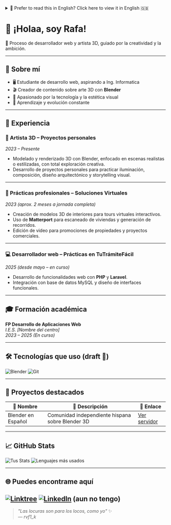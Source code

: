 <details>
  <summary>📖 Prefer to read this in English? Click here to view it in English 🇬🇧</summary>
  
# 👋 Hi there, I'm Rafa!

🎨 Web developer in training and 3D artist, driven by creativity and ambition.

---

## 🚀 About Me

- 🖥️ Web development student, aspiring to study Computer Engineering  
- 🎬 Content creator focused on 3D art with **Blender**  
- 🧠 Passionate about technology and visual aesthetics  
- 🎯 Constant learning and growth  

---

## 💼 Experience

### 💻 Web Developer – Internship at **TuTrámiteFácil**  
_2025 (since May – ongoing)_  
- Development of web features using **PHP** and **Laravel**  
- Database integration with MySQL and UI design  
- Active participation in a real startup workflow  

---

### 🧰 3D Artist – Personal Projects  
_2023 – Present_  
- 3D modeling and rendering with Blender, focused on realistic or stylized scenes with full creative freedom  
- Personal projects to practice lighting, composition, architectural design, and visual storytelling  

---

### 🏢 Internship – Soluciones Virtuales  
_2023 (approx. 2 months full-time)_  
- 3D modeling of interior spaces for interactive virtual tours  
- Use of **Matterport** to scan real estate and generate walkthroughs  
- Video editing for property promotions and commercial content  

---

## 🎓 Education

**Vocational Training in Web Application Development**  
_I.E.S. [School Name]_  
_2023 – 2025 (In progress)_

---

## 🛠️ Technologies I Use (draft 📄)
<!---
![HTML5](https://img.shields.io/badge/-HTML5-E34F26?style=flat-square&logo=html5&logoColor=ffffff)
![CSS3](https://img.shields.io/badge/-CSS3-1572B6?style=flat-square&logo=css3)
![JavaScript](https://img.shields.io/badge/-JavaScript-F7DF1E?style=flat-square&logo=javascript&logoColor=000)
![PHP](https://img.shields.io/badge/-PHP-777BB4?style=flat-square&logo=php&logoColor=fff)
![MySQL](https://img.shields.io/badge/-MySQL-4479A1?style=flat-square&logo=mysql&logoColor=fff)
![Git](https://img.shields.io/badge/-Git-F05032?style=flat-square&logo=git&logoColor=fff)
--->

![Blender](https://img.shields.io/badge/-Blender-F5792A?style=flat-square&logo=blender&logoColor=white)
![Git](https://img.shields.io/badge/-Git-F05032?style=flat-square&logo=git&logoColor=fff)

---

## 🧩 Highlight Projects

| 🌟 Name | 📝 Description | 🔗 Link |
|--------|----------------|--------|
| Blender en Español | Independent Spanish-speaking Blender 3D community | [Join server](https://discord.gg/Blender-en-espanol) |

---

## 📈 GitHub Stats

![Your Stats](https://github-readme-stats.vercel.app/api?username=Dansoru&show_icons=true&theme=radical&hide_title=true)
![Top Languages](https://github-readme-stats.vercel.app/api/top-langs/?username=Dansoru&layout=compact&theme=radical)

---

## 🌐 You can find me here
<!---
[![Discord](https://img.shields.io/badge/Discord-%237289DA?style=for-the-badge&logo=discord&logoColor=white)](https://discord.gg/your-server)
[![YouTube](https://img.shields.io/badge/YouTube-%23FF0000?style=for-the-badge&logo=youtube&logoColor=white)](https://youtube.com/your-channel)
[![Portfolio](https://img.shields.io/badge/Portfolio-%2312100E?style=for-the-badge&logo=githubpages&logoColor=white)](https://yourwebsite.dev)
--->

[![Linktree](https://img.shields.io/badge/Linktree-39E09B?style=for-the-badge&logo=linktree&logoColor=white)](https://linktr.ee/hisoru__)
[![LinkedIn](https://img.shields.io/badge/LinkedIn-0A66C2?style=for-the-badge&logo=linkedin&logoColor=white)](https://www.linkedin.com/in/your_profile) (coming soon)

---

> _"Crazy things are for crazy people – like me"_ ✨  
> _— rvf1_k_

<br><br><br><br><br><br><br><br><br><br><br><br><br><br><br>

<p align="center">
  🍃 <strong>There's nothing else here...</strong> 🍃
</p>

<br><br><br><br><br><br><br><br><br><br><br><br><br><br><br><br><br><br><br><br><br><br><br><br><br><br><br><br><br><br><br><br><br><br><br><br><br><br><br><br><br><br><br><br><br><br><br><br><br><br><br><br><br><br><br><br><br><br><br><br><br><br><br><br><br><br><br><br><br><br><br><br><br><br><br><br><br><br><br><br><br><br><br><br>

<p align="center">
🌱 <strong>Well... just a bit more down there, it's in Spanish</strong>
  </p>
  
<br><br><br><br><br><br><br><br><br><br><br><br><br><br><br><br><br><br><br><br><br><br><br><br><br><br><br><br><br><br><br><br><br><br><br><br><br><br><br><br><br><br><br><br><br><br><br><br><br><br><br><br><br><br><br><br><br><br><br><br><br><br><br><br><br><br><br><br><br><br><br><br><br><br><br><br><br><br><br><br><br><br><br><br>

<p align="center">
🤏 <strong>Just a little bit more...</strong>
  </p>

<br><br><br><br><br><br><br><br><br><br><br><br><br><br><br><br><br><br><br><br><br><br><br><br><br><br><br><br><br><br><br><br><br><br><br><br><br><br><br><br><br><br><br><br><br><br><br><br><br><br><br><br><br><br><br><br><br><br><br><br><br><br><br><br><br><br><br><br><br><br><br><br><br><br><br><br><br><br><br><br><br><br><br><br>

</details>

  # 👋 ¡Holaa, soy Rafa!

🎨 Proceso de desarrollador web y artista 3D, guiado por la creatividad y la ambición.

---

## 🚀 Sobre mí

- 🖥️ Estudiante de desarrollo web, aspirando a Ing. Informatica
- 🎬 Creador de contenido sobre arte 3D con **Blender**
- 🧠 Apasionado por la tecnología y la estética visual
- 🎯 Aprendizaje y evolución constante

---

## 💼 Experiencia

### 🧰 Artista 3D – Proyectos personales  
_2023 – Presente_  
- Modelado y renderizado 3D con Blender, enfocado en escenas realistas o estilizadas, con total exploración creativa.  
- Desarrollo de proyectos personales para practicar iluminación, composición, diseño arquitectónico y storytelling visual.

---

### 🏢 Prácticas profesionales – Soluciones Virtuales  
_2023 (aprox. 2 meses a jornada completa)_  
- Creación de modelos 3D de interiores para tours virtuales interactivos.  
- Uso de **Matterport** para escaneado de viviendas y generación de recorridos.  
- Edición de video para promociones de propiedades y proyectos comerciales.  

---

### 💻 Desarrollador web – Prácticas en **TuTrámiteFácil**  
_2025 (desde mayo – en curso)_  
- Desarrollo de funcionalidades web con **PHP** y **Laravel**.  
- Integración con base de datos MySQL y diseño de interfaces funcionales.  

---

## 🎓 Formación académica

**FP Desarrollo de Aplicaciones Web**  
_I.E.S. [Nombre del centro]_  
_2023 – 2025 (En curso)_

---



## 🛠️ Tecnologías que uso (draft 📄)
<!---
![HTML5](https://img.shields.io/badge/-HTML5-E34F26?style=flat-square&logo=html5&logoColor=ffffff)
![CSS3](https://img.shields.io/badge/-CSS3-1572B6?style=flat-square&logo=css3)
![JavaScript](https://img.shields.io/badge/-JavaScript-F7DF1E?style=flat-square&logo=javascript&logoColor=000)
![PHP](https://img.shields.io/badge/-PHP-777BB4?style=flat-square&logo=php&logoColor=fff)
![MySQL](https://img.shields.io/badge/-MySQL-4479A1?style=flat-square&logo=mysql&logoColor=fff)
![Git](https://img.shields.io/badge/-Git-F05032?style=flat-square&logo=git&logoColor=fff)
--->

![Blender](https://img.shields.io/badge/-Blender-F5792A?style=flat-square&logo=blender&logoColor=white)
![Git](https://img.shields.io/badge/-Git-F05032?style=flat-square&logo=git&logoColor=fff)

---

## 🧩 Proyectos destacados

| 🌟 Nombre | 📝 Descripción | 🔗 Enlace |
|----------|----------------|----------|
| Blender en Español | Comunidad independiente hispana sobre Blender 3D | [Ver servidor](https://discord.gg/Blender-en-espanol) |

---

## 📈 GitHub Stats

![Tus Stats](https://github-readme-stats.vercel.app/api?username=Dansoru&show_icons=true&theme=radical&hide_title=true)
![Lenguajes más usados](https://github-readme-stats.vercel.app/api/top-langs/?username=Dansoru&layout=compact&theme=radical)

---

## 🌐 Puedes encontrame aquí
<!---
[![Discord](https://img.shields.io/badge/Discord-%237289DA?style=for-the-badge&logo=discord&logoColor=white)](https://discord.gg/tu-servidor)
[![YouTube](https://img.shields.io/badge/YouTube-%23FF0000?style=for-the-badge&logo=youtube&logoColor=white)](https://youtube.com/tu-canal)
[![Portfolio](https://img.shields.io/badge/Portfolio-%2312100E?style=for-the-badge&logo=githubpages&logoColor=white)](https://tuweb.dev)
--->

[![Linktree](https://img.shields.io/badge/Linktree-39E09B?style=for-the-badge&logo=linktree&logoColor=white)](https://linktr.ee/hisoru__)
[![LinkedIn](https://img.shields.io/badge/LinkedIn-0A66C2?style=for-the-badge&logo=linkedin&logoColor=white)](https://www.linkedin.com/in/tu_usuario) (aun no tengo)
---

> _"Las locuras son para los locos, como yo"_ ✨  
> _— rvf1_k_


<!---
Dansoru/Dansoru is a ✨ special ✨ repository because its `README.md` (this file) appears on your GitHub profile.
You can click the Preview link to take a look at your changes.
--->

